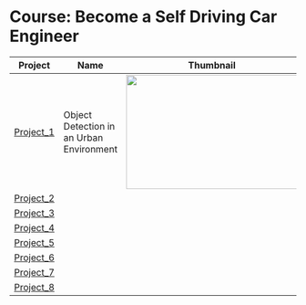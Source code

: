 # Course: Become a Self Driving Car Engineer
| Project 	              | Name	 | Thumbnail	                                                                                                             |
|------------------------|-------|------------------------------------------------------------------------------------------------------------------------|
| [Project_1](project_1) | Object Detection in an Urban Environment	| <img height="200" src="project_1/images/train_extended_datasets/animation.gif" width="300"/> |
| [Project_2](project_2) | 	     | 	                                                                                                                      |
| [Project_3](project_3) | 	     | 	                                                                                                                      |
| [Project_4](project_4) | 	     | 	                                                                                                                      |
| [Project_5](project_5) | 	     | 	                                                                                                                      |
| [Project_6](project_6) | 	     | 	                                                                                                                      |
| [Project_7](project_7) | 	     | 	                                                                                                                      |
| [Project_8](project_8) | 	     | 	                                                                                                                      |

